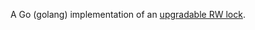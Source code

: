 A Go (golang) implementation of an [upgradable RW lock](https://en.wikipedia.org/wiki/Readers%E2%80%93writer_lock#Upgradable_RW_lock).
